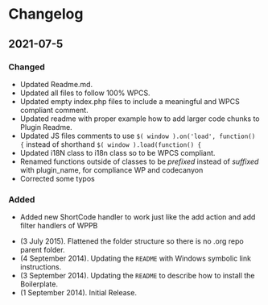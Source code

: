 # Changelog

## 2021-07-5
### Changed
- Updated Readme.md.
- Updated all files to follow 100% WPCS.
- Updated empty index.php files to include a meaningful and WPCS compliant comment.
- Updated readme with proper example how to add larger code chunks to Plugin Readme.
- Updated JS files comments to use `$( window ).on('load', function() {` instead of shorthand `$( window ).load(function() {`
- Updated i18N class to i18n class so to be WPCS compliant.
- Renamed functions outside of classes to be *prefixed* instead of *suffixed* with plugin_name, for compliance WP and codecanyon
- Corrected some typos
### Added
- Added new ShortCode handler to work just like the add action and add filter handlers of WPPB


* (3 July 2015). Flattened the folder structure so there is no .org repo parent folder.
* (4 September 2014). Updating the `README` with Windows symbolic link instructions.
* (3 September 2014). Updating the `README` to describe how to install the Boilerplate.
* (1 September 2014). Initial Release.
